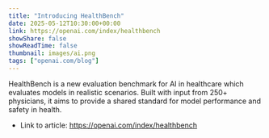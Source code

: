 ```yaml
---
title: "Introducing HealthBench"
date: 2025-05-12T10:30:00+00:00
link: https://openai.com/index/healthbench
showShare: false
showReadTime: false
thumbnail: images/ai.png
tags: ["openai.com/blog"]
---
```

HealthBench is a new evaluation benchmark for AI in healthcare which evaluates models in realistic scenarios. Built with input from 250+ physicians, it aims to provide a shared standard for model performance and safety in health.

- Link to article: https://openai.com/index/healthbench